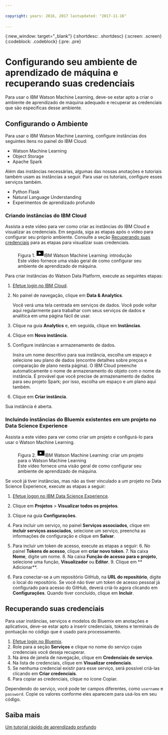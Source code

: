 ```yaml
---

copyright: years: 2016, 2017 lastupdated: "2017-11-16"

---
```

{:new_window: target="_blank"}
{:shortdesc: .shortdesc}
{:screen: .screen}
{:codeblock: .codeblock}
{:pre: .pre}

# Configurando seu ambiente de aprendizado de máquina e recuperando suas credenciais

Para usar o IBM Watson Machine Learning, deve-se estar apto a criar o ambiente de aprendizado de máquina adequado e recuperar as credenciais que são específicas desse ambiente.

## Configurando o Ambiente

Para usar o IBM Watson Machine Learning, configure instâncias dos seguintes itens no painel do IBM Cloud:

- Watson Machine Learning
- Object Storage
- Apache Spark

Além das instâncias necessárias, algumas das nossas anotações e tutoriais também
usam as instâncias a seguir. Para usar os tutoriais, configure esses serviços também.

- Python Flask
- Natural Language Understanding
- Experimentos de aprendizado profundo

### Criando instâncias do IBM Cloud

Assista a este vídeo para ver como criar as instâncias do IBM Cloud e visualizar as
credenciais. Em seguida, siga as etapas após o vídeo para configurar seu próprio
ambiente. Consulte a seção <a href="#retrieving-your-credentials">Recuperando suas
credenciais</a> para as etapas para visualizar suas credenciais.

<figure class="fignone" id="concept_bvb_fts_1cb__machinelearningsetup"><figcaption>Figura 1. <span class="ph"><a href="https://www.youtube.com/embed/fm8gqguFD9g?rel=0" rel="external" target="_blank" title="Se não for possível acessar o vídeo que está integrado nesta página, será possível acessá-lo no website do YouTube. (Abre em uma nova guia ou janela)"> <img src="images/video.png" alt="Ícone de vídeo"></a>IBM Watson Machine Learning: introdução</span></figcaption>

<object height="315" data="https://www.youtube.com/embed/fm8gqguFD9g?rel=0" width="560">
<span>Este vídeo fornece uma visão geral de como configurar seu ambiente de aprendizado de máquina.</span>
<param name="movie" value="https://www.youtube.com/embed/fm8gqguFD9g?rel=0">
<param name="allowFullScreen" value="true">
<param name="allowscriptaccess" value="always">
<param name="scale" value="noScale">
</object>
</figure>

Para criar instâncias do Watson Data Platform, execute as seguintes etapas:

1. [Efetue login no IBM Cloud](https://console.ng.bluemix.net/?cm_sp=dw-bluemix-_-clouddataservices-_-devcenter).
2. No painel de navegação, clique em **Data & Analytics**.

   Você verá uma tela centrada em serviços de dados. Você pode voltar aqui regularmente para trabalhar com seus serviços de dados e analítica em uma página fácil de usar.

3. Clique na guia **Analytics** e, em seguida, clique em **Instâncias**.
4. Clique em **Nova instância**.
5. Configure instâncias e armazenamento de dados.

   Insira um nome descritivo para sua instância, escolha um espaço e selecione seu plano de dados (encontre detalhes sobre preços e comparação de plano nesta página). O IBM Cloud preenche automaticamente o nome de armazenamento do objeto com o nome da instância. É provável que você precise de armazenamento de dados para seu projeto Spark; por isso, escolha um espaço e um plano aqui também.

6. Clique em **Criar instância**.

Sua instância é aberta.

### Incluindo instâncias do Bluemix existentes em um projeto no Data Science Experience

Assista a este vídeo para ver como criar um projeto e configurá-lo para usar o Watson Machine Learning.

<figure class="fignone" id="concept_bvb_fts_1cb__machinelprojectcreate"><figcaption>Figura 2. <span class="ph"><a href="https://www.youtube.com/embed/q3UYBirg4U4?rel=0" rel="external" target="_blank" title="Se não for possível acessar o vídeo que está integrado nesta página, será possível acessá-lo no website do YouTube. (Abre em uma nova guia ou janela)">    <img src="images/video.png" alt="Ícone de vídeo"></a>IBM Watson Machine Learning: criar um projeto para o Watson Machine Learning</span></figcaption>

<object height="315" data="https://www.youtube.com/embed/q3UYBirg4U4?rel=0" width="560">
<span>Este vídeo fornece uma visão geral de como configurar seu ambiente de aprendizado de máquina.</span>
<param name="movie" value="https://www.youtube.com/embed/q3UYBirg4U4?rel=0">
<param name="allowFullScreen" value="true">
<param name="allowscriptaccess" value="always">
<param name="scale" value="noScale">
</object>
</figure>

Se você já tiver instâncias, mas não as tiver vinculado a um projeto no Data Science Experience, execute as etapas a seguir:

1. [Efetue logon no IBM Data Science Experience](https://datascience.ibm.com).
2. Clique em **Projetos** > **Visualizar todos os projetos**.
3. Clique na guia **Configurações**.
4. Para incluir um serviço, no painel **Serviços associados**, clique em **incluir serviços associados**, selecione um serviço, preencha as informações de configuração e clique em **Salvar**.
5. Para incluir um token de acesso, execute as etapas a seguir:
   6. No painel **Tokens de acesso**, clique em **criar novo token**.
   7. Na caixa **Nome**, digite um nome.
   8. Na caixa **Função de acesso para o projeto**, selecione uma função, **Visualizador** ou **Editor**.
   9. Clique em ** Adicionar**.

6. Para conectar-se a um repositório GitHub, na **URL do repositório**, digite o local do repositório. Se você não tiver um token de acesso pessoal já configurado para acesso do GitHub, deverá criá-lo agora clicando em **Configurações**. Quando tiver concluído, clique em **Incluir**.


## Recuperando suas credenciais

Para usar instâncias, serviços e modelos do Bluemix em anotações e aplicativos, deve-se estar apto a inserir credenciais, tokens e terminais de pontuação no código que é usado para processamento.

1. [Efetue login no Bluemix](https://console.ng.bluemix.net/?cm_sp=dw-bluemix-_-clouddataservices-_-devcenter).
2. Role para a seção **Serviços** e clique no nome do serviço cujas credenciais você deseja recuperar.
3. Na área de janela de navegação, clique em **Credenciais de serviço**.
4. Na lista de credenciais, clique em **Visualizar credenciais**.
5. Se nenhuma credencial existir para esse serviço, será possível criá-las clicando em **Criar credenciais**.
6. Para copiar as credenciais, clique no ícone Copiar.

Dependendo do serviço, você pode ter campos diferentes, como `username` e `password`. Copie os valores conforme eles aparecem para usá-los em seu código.

## Saiba mais

[Um tutorial rápido de aprendizado profundo](https://www.ibm.com/blogs/watson/2016/10/quick-deep-learning-tutorial/)

